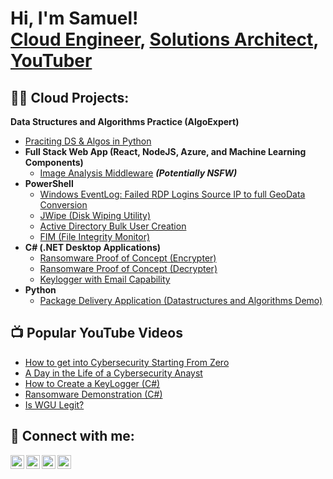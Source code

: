<h1>Hi, I'm Samuel! <br/><a href="https://github.com/samuelajiboye">Cloud Engineer</a>, <a href="https://www.linkedin.com/in/samuel-ajiboye-b72ab9212/">Solutions Architect</a>, <a href="https://www.youtube.com/">YouTuber</a></h1>

<h2>👨‍💻 Cloud Projects:</h2>


 <b>Data Structures and Algorithms Practice (AlgoExpert)</b> 
  - [Praciting DS & Algos in Python](https://github.com/joshmadakor1/Algorithm-Practice)
- <b>Full Stack Web App (React, NodeJS, Azure, and Machine Learning Components)</b>
  - [Image Analysis Middleware](https://github.com/joshmadakor1/4chan-Image-Analysis-Middleware-C64) <b><i>(Potentially NSFW)</b></i>
- <b>PowerShell</b>
  - [Windows EventLog: Failed RDP Logins Source IP to full GeoData Conversion](https://github.om/joshmadakor1/Sentinel-Lab)
  - [JWipe (Disk Wiping Utility)](https://github.com/joshmadakor1/Jwipe.owerShell)
  - [Active Directory Bulk User Creation](https://github.com/joshmadakor1/D_PS)
  - [FIM (File Integrity Monitor)](https://github.com/joshmadakor1/PowerShelIntegrity-FIM)
- <b>C# (.NET Desktop Applications)</b>
  - [Ransomware Proof of Concept (Encrypter)](https://github.com/josadakor1/EncrypterPOC)
  - [Ransomware Proof of Concept (Decrypter)](https://github.com/joshmadar1/DecrypterPOC)
  - [Keylogger with Email Capability](https://github.com/joshmadakor1/Key-Loger-With-Email)
- <b>Python</b>
  - [Package Delivery Application (Datastructures and Algorithms Demo)](https://github.com/joshmadako1/Package-Delivery-Pathfinding-Algorithm)


<h2>📺 Popular YouTube Videos</h2>

- [How to get into Cybersecurity Starting From Zero](https://www.youtube.com/watch?=a83ASGn_V_s)
- [A Day in the Life of a Cybersecurity Anayst](https://www.youtube.com/watch?v=uHy3o7NnoU)
- [How to Create a KeyLogger (C#)](https://www.youtube.com/watch?v=N-L9hklSNk)
- [Ransomware Demonstration (C#)](https://www.youtube.com/watch?v=OfvdQeh7s0)
- [Is WGU Legit?](https://www.youtube.com/watch?v=E2MwRWDBkA)

<h2> 🤳 Connect with me:</h2>

[<img align="left" alt="JoshMadakor | YouTube" width="22px" src="https://cdn.jsdelivr.net/npm/simple-icons@v3/icons/youtube.svg" />][youtube]
[<img align="left" alt="JoshMadakor | Twitter" width="22px" src="https://cdn.jsdelivr.net/npm/simple-icons@v3/icons/twitter.svg" />][twitter]
[<img align="left" alt="JoshMadakor | LinkedIn" width="22px" src="https://cdn.jsdelivr.net/npm/simple-icons@v3/icons/linkedin.svg" />][linkedin]
[<img align="left" alt="JoshMadakor | Instagram" width="22px" src="https://cdn.jsdelivr.net/npm/simple-icons@v3/icons/instagram.svg" />][instagram]

[twitter]: https://twitter.com/joshmadkor
[youtube]: https://www.youtube.com/c/josmadakor
[instagram]: https://www.instagram.com/joshmdakor/
[linkedin]: https://linkedin.com/in/joshmadaor

<!--
**joshmadakor1/joshmadakor1** is a ✨ _special_ ✨ repository because its `README.md` (this file) appears on your GitHub profile.

Here are some ideas to get you started:

- 🔭 I’m currently working on ...
- 🌱 I’m currently learning ...
- 👯 I’m looking to collaborate on ...
- 🤔 I’m looking for help with ...
- 💬 Ask me about ...
- 📫 How to reach me: ...
- 😄 Pronouns: ...
- ⚡ Fun fact: ...
-->
